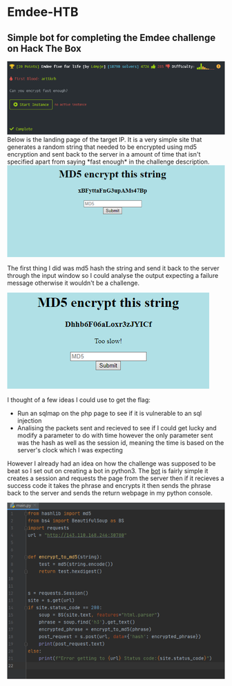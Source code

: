 # Emdee-HTB
## Simple bot for completing the Emdee challenge on Hack The Box
<img src="preview.png"/>
Below is the landing page of the target IP. It is a very simple site that generates a random string that needed to be encrypted using md5 encryption and sent back to the server in a amount of time that isn't specified apart from saying *fast enough* in the challenge description.

<img src="site.png"/>

The first thing I did was md5 hash the string and send it back to the server through the input window so I could analyse the output expecting a failure message otherwise it wouldn't be a challenge.

<img src="normal_input.png"/>

I thought of a few ideas I could use to get the flag:
- Run an sqlmap on the php page to see if it is vulnerable to an sql injection
- Analising the packets sent and recieved to see if I could get lucky and modify a parameter to do with time however the only parameter sent was the hash as well as the session id, meaning the time is based on the server's clock which I was expecting

However I already had an idea on how the challenge was supposed to be beat so I set out on creating a bot in python3. The [bot](https://github.com/JacobAndrewRandall/Emdee-HTB/blob/main/main.py) is fairly simple it creates a session and requests the page from the server then if it recieves a success code it takes the phrase and encrypts it then sends the phrase back to the server and sends the return webpage in my python console.

<img src="bot_source.png"/>

